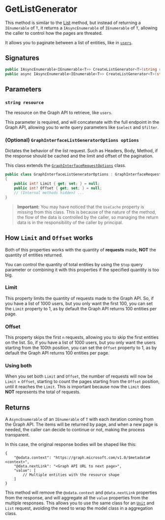 # GetListGenerator

This method is similar to the [List](List.md) method, but instead of returning a `IEnumerable` of `T`, it returns a `IAsyncEnumerable` of `IEnumerable` of `T`, allowing the caller to control how the pages are threated.

It allows you to paginate between a list of entities, like in [`users`](https://docs.microsoft.com/pt-br/graph/api/user-list).

## Signatures

```csharp
public IAsyncEnumerable<IEnumerable<T>> CreateListGenerator<T>(string resource) where T : class;
public async IAsyncEnumerable<IEnumerable<T>> CreateListGenerator<T>(string resource, GraphInterfaceListGeneratorOptions options) where T : class;
```

## Parameters

### `string resource`

The resource on the Graph API to retrieve, like `users`.

This parameter is required, and will concatenate with the full endpoint in the Graph API, allowing you to write query parameters like `$select` and `$filter`.

### (Optional) `GraphInterfaceListGeneratorOptions options`

Dictates the behavior of the list request. Such as Headers, Body, Method, if the response should be cached and the limit and offset of the pagination.

This class extends the [`GraphInterfaceRequestOptions`](RequestOptions.md) class.

```csharp
public class GraphInterfaceListGeneratorOptions : GraphInterfaceRequestOptions
{
    public int? Limit { get; set; } = null;
    public int? Offset { get; set; } = null;
    // (Internal methods hidden) ...
}
```

> **Important:** You may have noticed that the `UseCache` property is missing from this class. This is because of the nature of the method, the flow of the data is controlled by the caller, so managing the return data is in the responsibility of the caller by principal.

## How `Limit` and `Offset` works

Both of this properties works with the quantity of **requests** made, **NOT** the quantity of entities returned.

You can control the quantity of total entities by using the `$top` query parameter or combining it with this properties if the specified quantity is too big.

### Limit

This property limits the quantity of requests made to the Graph API. So, if you have a list of 1000 users, but you only want the first 100, you can set the `Limit` property to 1, as by default the Graph API returns 100 entities per page.

### Offset

This property skips the first `n` requests, allowing you to skip the first entities on the list. So, if you have a list of 1000 users, but you only want the users starting from the 100th position, you can set the `Offset` property to 1, as by default the Graph API returns 100 entities per page.

### Using both

When you set both `Limit` and `Offset`, the number of requests will now be `Limit` + `Offset`, starting to count the pages starting from the `Offset` position, until it reaches the `Limit`.
This is important because now the `Limit` does **NOT** represents the total of requests.
## Returns

A `AsyncEnumerable` of an `IEnumerable` of `T` with each iteration coming from the Graph API. The items will be returned by page, and when a new page is needed, the caller can decide to continue or not, making the process transparent.

In this case, the original response bodies will be shaped like this:

```jsonc
{
    "@odata.context": "https://graph.microsoft.com/v1.0/$metadata#<context>",
    "@data.nextLink": "<Graph API URL to next page>",
    "value": [
        // Multiple entities with the resource shape
    ]
}
```

This method will remove the `@odata.context` and `@data.nextLink` properties from the response, and will aggregate all the `value` properties from the multiple responses. This allows you to use the same class for an [`Unit`](Unit.md) and `List` request, avoiding the need to wrap the model class in a aggregation class.
